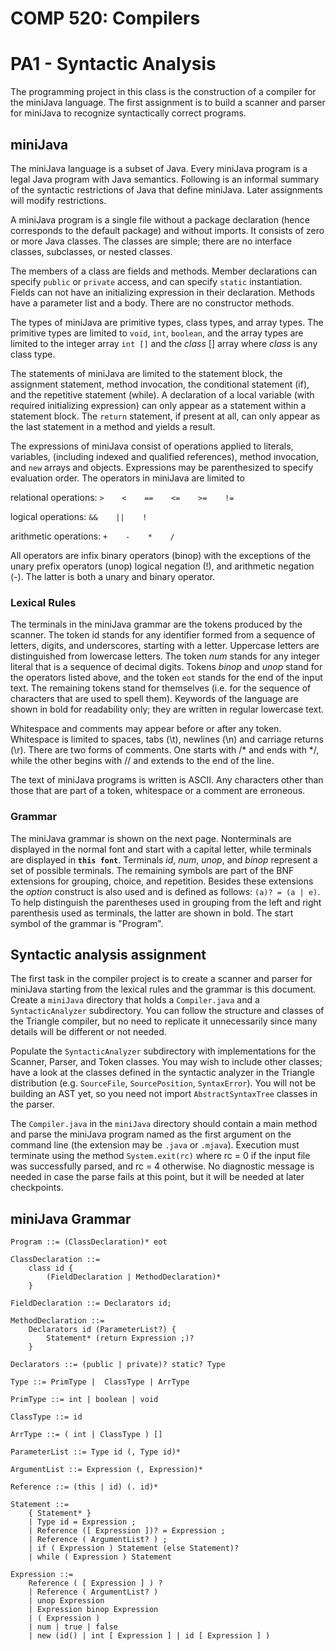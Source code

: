 COMP 520: Compilers
===================
PA1 - Syntactic Analysis
========================

The programming project in this class is the construction of a compiler for 
the miniJava language. The first assignment is to build a scanner and parser 
for miniJava to recognize syntactically correct programs.

miniJava
--------

The miniJava language is a subset of Java. Every miniJava program is a legal 
Java program with Java semantics. Following is an informal summary of the 
syntactic restrictions of Java that define miniJava. Later assignments will 
modify restrictions.

A miniJava program is a single file without a package declaration (hence 
corresponds to the default package) and without imports. It consists of zero 
or more Java classes. The classes are simple; there are no interface classes, 
subclasses, or nested classes.

The members of a class are fields and methods. Member declarations can specify 
`public` or `private` access, and can specify `static` instantiation. 
Fields can not have an initializing expression in their declaration. Methods 
have a parameter list and a body. There are no constructor methods.

The types of miniJava are primitive types, class types, and array types. The 
primitive types are limited to `void`, `int`, `boolean`, and the array 
types are limited to the integer array `int []` and the *class* [] array 
where *class* is any class type.

The statements of miniJava are limited to the statement block, the assignment 
statement, method invocation, the conditional statement (if), and the 
repetitive statement (while). A declaration of a local variable (with 
required initializing expression) can only appear as a statement within a 
statement block. The `return` statement, if present at all, can only appear 
as the last statement in a method and yields a result.

The expressions of miniJava consist of operations applied to literals, 
variables, (including indexed and qualified references), method invocation, 
and `new` arrays and objects. Expressions may be parenthesized to specify 
evaluation order. The operators in miniJava are limited to 

relational operations: `>    <    ==    <=    >=    !=`

logical operations: `&&    ||    !`

arithmetic operations: `+    -    *    /`

All operators are infix binary operators (binop) with the exceptions of the 
unary prefix operators (unop) logical negation (!), and arithmetic negation 
(-). The latter is both a unary and binary operator.

### Lexical Rules

The terminals in the miniJava grammar are the tokens produced by the scanner. 
The token id stands for any identifier formed from a sequence of letters, 
digits, and underscores, starting with a letter. Uppercase letters are 
distinguished from lowercase letters. The token *num* stands for any integer 
literal that is a sequence of decimal digits. Tokens *binop* and *unop* stand 
for the operators listed above, and the token `eot` stands for the end of the 
input text. The remaining tokens stand for themselves (i.e. for the sequence 
of characters that are used to spell them). Keywords of the language are shown 
in bold for readability only; they are written in regular lowercase text.

Whitespace and comments may appear before or after any token. Whitespace is 
limited to spaces, tabs (\t), newlines (\n) and carriage returns (\r). There 
are two forms of comments. One starts with /* and ends with */, while the 
other begins with // and extends to the end of the line.

The text of miniJava programs is written is ASCII. Any characters other than 
those that are part of a token, whitespace or a comment are erroneous.

### Grammar

The miniJava grammar is shown on the next page. Nonterminals are displayed in 
the normal font and start with a capital letter, while terminals are displayed 
in **`this font`**. Terminals *id*, *num*, *unop*, and *binop* represent a set 
of possible terminals. The remaining symbols are part of the BNF extensions 
for grouping, choice, and repetition. Besides these extensions the *option* 
construct is also used and is defined as follows: `(a)? = (a | e)`. To help 
distinguish the parentheses used in grouping from the left and right 
parenthesis used as terminals, the latter are shown in bold. The start symbol 
of the grammar is "Program".

Syntactic analysis assignment
-----------------------------

The first task in the compiler project is to create a scanner and parser for 
miniJava starting from the lexical rules and the grammar is this document. 
Create a `miniJava` directory that holds a `Compiler.java` and a `SyntacticAnalyzer` subdirectory. You can follow the structure and classes of the Triangle 
compiler, but no need to replicate it unnecessarily since many details will be 
different or not needed.

Populate the `SyntacticAnalyzer` subdirectory with implementations for the 
Scanner, Parser, and Token classes. You may wish to include other classes; 
have a look at the classes defined in the syntactic analyzer in the Triangle 
distribution (e.g. `SourceFile`, `SourcePosition`, `SyntaxError`). You will 
not be building an AST yet, so you need not import `AbstractSyntaxTree` 
classes in the parser.

The `Compiler.java` in the `miniJava` directory should contain a main method 
and parse the miniJava program named as the first argument on the command line 
(the extension may be `.java` or `.mjava`). Execution must terminate using the 
method `System.exit(rc)` where rc = 0 if the input file was successfully 
parsed, and rc = 4 otherwise. No diagnostic message is needed in case the 
parse fails at this point, but it will be needed at later checkpoints.

miniJava Grammar
----------------

    Program ::= (ClassDeclaration)* eot

    ClassDeclaration ::=
        class id {
            (FieldDeclaration | MethodDeclaration)*
        }

    FieldDeclaration ::= Declarators id;  

    MethodDeclaration ::=
        Declarators id (ParameterList?) {
            Statement* (return Expression ;)?
        }

    Declarators ::= (public | private)? static? Type

    Type ::= PrimType |  ClassType | ArrType

    PrimType ::= int | boolean | void

    ClassType ::= id

    ArrType ::= ( int | ClassType ) []

    ParameterList ::= Type id (, Type id)*

    ArgumentList ::= Expression (, Expression)*

    Reference ::= (this | id) (. id)*

    Statement ::=  
        { Statement* }
        | Type id = Expression ;
        | Reference ([ Expression ])? = Expression ;
        | Reference ( ArgumentList? ) ;
        | if ( Expression ) Statement (else Statement)?
        | while ( Expression ) Statement  

    Expression ::= 
        Reference ( [ Expression ] ) ?  
        | Reference ( ArgumentList? )  
        | unop Expression  
        | Expression binop Expression  
        | ( Expression )  
        | num | true | false  
        | new (id() | int [ Expression ] | id [ Expression ] )  
